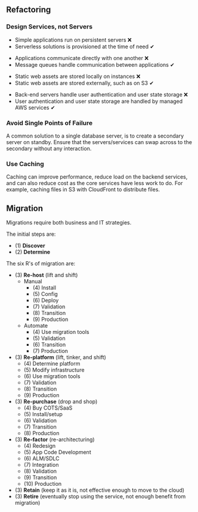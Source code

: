 ## Refactoring

### Design Services, not Servers

- Simple applications run on persistent servers ❌
- Serverless solutions is provisioned at the time of need ✔

[]()

- Applications communicate directly with one another ❌
- Message queues handle communication between applications ✔

[]()

- Static web assets are stored locally on instances ❌
- Static web assets are stored externally, such as on S3 ✔

[]()

- Back-end servers handle user authentication and user state storage ❌
- User authentication and user state storage are handled by managed AWS services ✔

### Avoid Single Points of Failure

A common solution to a single database server, is to create a secondary server on standby. Ensure that the servers/services can swap across to the secondary without any interaction.

### Use Caching

Caching can improve performance, reduce load on the backend services, and can also reduce cost as the core services have less work to do. For example, caching files in S3 with CloudFront to distribute files.

## Migration

Migrations require both business and IT strategies.

The initial steps are:

- (1) **Discover**
- (2) **Determine**

The six R's of migration are:

- (3) **Re-host** (lift and shift)
  - Manual
    - (4) Install
    - (5) Config
    - (6) Deploy
    - (7) Validation
    - (8) Transition
    - (9) Production
  - Automate
    - (4) Use migration tools
    - (5) Validation
    - (6) Transition
    - (7) Production
- (3) **Re-platform** (lift, tinker, and shift)
  - (4) Determine platform
  - (5) Modify infrastructure
  - (6) Use migration tools
  - (7) Validation
  - (8) Transition
  - (9) Production
- (3) **Re-purchase** (drop and shop)
  - (4) Buy COTS/SaaS
  - (5) Install/setup
  - (6) Validation
  - (7) Transition
  - (8) Production
- (3) **Re-factor** (re-architecturing)
  - (4) Redesign
  - (5) App Code Development
  - (6) ALM/SDLC
  - (7) Integration
  - (8) Validation
  - (9) Transition
  - (10) Production
- (3) **Retain** (keep it as it is, not effective enough to move to the cloud)
- (3) **Retire** (eventually stop using the service, not enough benefit from migration)
